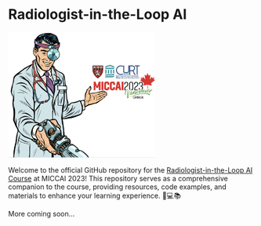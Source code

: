 # Radiologist-in-the-Loop AI 

<img src="https://github.com/abderhasan/radiologist_in_the_loop_ai/raw/main/imgs/radiologist_in_the_loop_cover.png" alt="Radiologist-in-the-Loop AI" width="300"/>

Welcome to the official GitHub repository for the [Radiologist-in-the-Loop AI Course](https://radiologistintheloop.ai/) at MICCAI 2023! This repository serves as a comprehensive companion to the course, providing resources, code examples, and materials to enhance your learning experience. 🧠💻📚

More coming soon...
